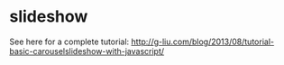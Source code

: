 # slideshow

See here for a complete tutorial: http://g-liu.com/blog/2013/08/tutorial-basic-carouselslideshow-with-javascript/
